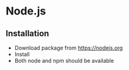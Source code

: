 # Node.js

## Installation

* Download package from https://nodejs.org
* Install
* Both node and npm should be available

